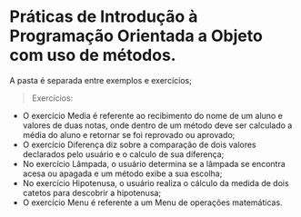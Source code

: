# Práticas de Introdução à Programação Orientada a Objeto com uso de métodos.

A pasta é separada entre exemplos e exercícios;
<br>

> Exercícios:
- O exercício Media é referente ao recibimento do nome de um aluno e valores de duas notas, onde dentro de um método deve ser calculado a média do aluno e retornar se foi reprovado ou aprovado;
- O exercício Diferença diz sobre a comparação de dois valores declarados pelo usuário e o calculo de sua diferença;
- No exercício Lâmpada, o usuário determina se a lâmpada se encontra acesa ou apagada e um método exibe a sua escolha;
- No exercício Hipotenusa, o usuário realiza o cálculo da medida de dois catetos para descobrir a hipotenusa;
- O exercício Menu é referente a um Menu de operações matemáticas.
